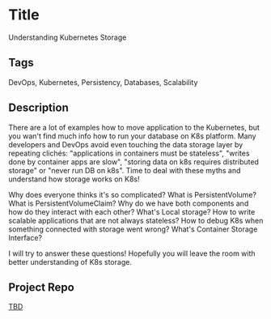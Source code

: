 # Title

Understanding Kubernetes Storage

## Tags

DevOps, Kubernetes, Persistency, Databases, Scalability

## Description

There are a lot of examples how to move application to the Kubernetes, but you wan't find much info how to run your database on K8s platform. Many developers and DevOps avoid even touching the data storage layer by repeating clichés: "applications in containers must be stateless", "writes done by container apps are slow", "storing data on k8s requires distributed storage" or "never run DB on k8s". Time to deal with these myths and understand how storage works on K8s!

Why does everyone thinks it's so complicated? What is PersistentVolume? What is PersistentVolumeClaim? Why do we have both components and how do they interact with each other? What's Local storage? How to write scalable applications that are not always stateless? How to debug K8s when something connected with storage went wrong? What's Container Storage Interface?

I will try to answer these questions! Hopefully you will leave the room with better understanding of K8s storage.

## Project Repo

[TBD](TBD)
